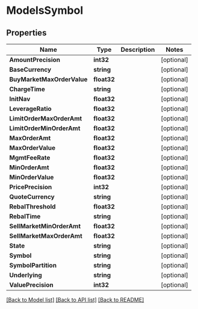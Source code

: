 # ModelsSymbol

## Properties

Name | Type | Description | Notes
------------ | ------------- | ------------- | -------------
**AmountPrecision** | **int32** |  | [optional] 
**BaseCurrency** | **string** |  | [optional] 
**BuyMarketMaxOrderValue** | **float32** |  | [optional] 
**ChargeTime** | **string** |  | [optional] 
**InitNav** | **float32** |  | [optional] 
**LeverageRatio** | **float32** |  | [optional] 
**LimitOrderMaxOrderAmt** | **float32** |  | [optional] 
**LimitOrderMinOrderAmt** | **float32** |  | [optional] 
**MaxOrderAmt** | **float32** |  | [optional] 
**MaxOrderValue** | **float32** |  | [optional] 
**MgmtFeeRate** | **float32** |  | [optional] 
**MinOrderAmt** | **float32** |  | [optional] 
**MinOrderValue** | **float32** |  | [optional] 
**PricePrecision** | **int32** |  | [optional] 
**QuoteCurrency** | **string** |  | [optional] 
**RebalThreshold** | **float32** |  | [optional] 
**RebalTime** | **string** |  | [optional] 
**SellMarketMinOrderAmt** | **float32** |  | [optional] 
**SellMarketMaxOrderAmt** | **float32** |  | [optional] 
**State** | **string** |  | [optional] 
**Symbol** | **string** |  | [optional] 
**SymbolPartition** | **string** |  | [optional] 
**Underlying** | **string** |  | [optional] 
**ValuePrecision** | **int32** |  | [optional] 

[[Back to Model list]](../README.md#documentation-for-models) [[Back to API list]](../README.md#documentation-for-api-endpoints) [[Back to README]](../README.md)


